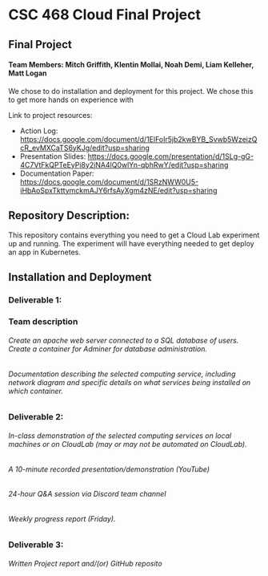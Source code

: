 # CSC 468 Cloud Final Project

## Final Project

#### Team Members: Mitch Griffith, Klentin Mollai, Noah Demi, Liam Kelleher, Matt Logan

We chose to do installation and deployment for this project.  We chose this to get more hands on experience with

Link to project resources:
* Action Log: https://docs.google.com/document/d/1ElFoIr5jb2kwBYB_Svwb5WzeizQcR_evMXCaTS6yKJg/edit?usp=sharing
* Presentation Slides: https://docs.google.com/presentation/d/1SLg-gG-4C7VtFkQPTeEyPi8y2jNA4lQ0wlYn-qbhRwY/edit?usp=sharing
* Documentation Paper: https://docs.google.com/document/d/1SRzNWW0U5-iHbAoSpxTkttymckmAJY6rfsAyXgm4zNE/edit?usp=sharing

## Repository Description:

This repository contains everything you need to get a Cloud Lab experiment up and running.  The experiment will have everything needed to get deploy an app in Kubernetes.  





## Installation and Deployment
### Deliverable 1:
### Team description
###### Create an apache web server connected to a SQL database of users.  Create a container for Adminer for database administration.  
###### Documentation describing the selected computing service, including network diagram and specific details on what services being installed on which container.
### Deliverable 2:
###### In-class demonstration of the selected computing services on local machines or on CloudLab (may or may not be automated on CloudLab).
###### A 10-minute recorded presentation/demonstration (YouTube)
###### 24-hour Q&A session via Discord team channel
###### Weekly progress report (Friday).
### Deliverable 3:
###### Written Project report and/(or) GitHub reposito
